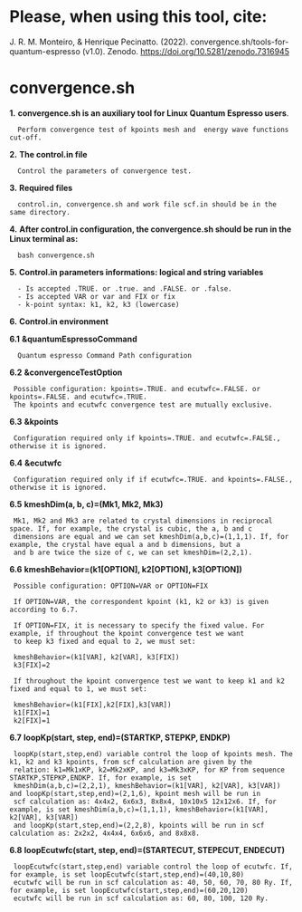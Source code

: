 # Please, when using this tool, cite:

J. R. M. Monteiro, & Henrique Pecinatto. (2022). convergence.sh/tools-for-quantum-espresso (v1.0). Zenodo. https://doi.org/10.5281/zenodo.7316945


# convergence.sh 

**1.** **convergence.sh is an auxiliary tool for Linux Quantum Espresso users**. 
        
      Perform convergence test of kpoints mesh and  energy wave functions cut-off.
   
**2.** **The control.in file**

      Control the parameters of convergence test.

**3.** **Required files** 
       
      control.in, convergence.sh and work file scf.in should be in the same directory.
   
**4.** **After control.in configuration, the convergence.sh should be run in the Linux terminal as:** 
      
      bash convergence.sh

**5.** **Control.in parameters informations: logical and string variables**
                                                     
      - Is accepted .TRUE. or .true. and .FALSE. or .false.                 
      - Is accepted VAR or var and FIX or fix                               
      - k-point syntax: k1, k2, k3 (lowercase)                              

**6.** **Control.in environment**
   
   **6.1** **&quantumEspressoCommand**
   
      Quantum espresso Command Path configuration
  
   **6.2** **&convergenceTestOption**
                                                   
     Possible configuration: kpoints=.TRUE. and ecutwfc=.FALSE. or kpoints=.FALSE. and ecutwfc=.TRUE.
     The kpoints and ecutwfc convergence test are mutually exclusive. 
                                                                      
   **6.3** **&kpoints** 
   
     Configuration required only if kpoints=.TRUE. and ecutwfc=.FALSE., otherwise it is ignored.                           
                                                                      
   **6.4** **&ecutwfc** 
   
     Configuration required only if if ecutwfc=.TRUE. and kpoints=.FALSE., otherwise it is ignored.                           
                                                                      
   **6.5** **kmeshDim(a, b, c)=(Mk1, Mk2, Mk3)**  
   
     Mk1, Mk2 and Mk3 are related to crystal dimensions in reciprocal space. If, for example, the crystal is cubic, the a, b and c        
     dimensions are equal and we can set kmeshDim(a,b,c)=(1,1,1). If, for example, the crystal have equal a and b dimensions, but a   
     and b are twice the size of c, we can set kmeshDim=(2,2,1).         
                                                                      
   **6.6** **kmeshBehavior=(k1[OPTION], k2[OPTION], k3[OPTION])** 
   
     Possible configuration: OPTION=VAR or OPTION=FIX

     If OPTION=VAR, the correspondent kpoint (k1, k2 or k3) is given according to 6.7.   

     If OPTION=FIX, it is necessary to specify the fixed value. For example, if throughout the kpoint convergence test we want     
     to keep k3 fixed and equal to 2, we must set:
     
     kmeshBehavior=(k1[VAR], k2[VAR], k3[FIX])                             
     k3[FIX]=2 

     If throughout the kpoint convergence test we want to keep k1 and k2 fixed and equal to 1, we must set:                           
                                                                  
     kmeshBehavior=(k1[FIX],k2[FIX],k3[VAR])                             
     k1[FIX]=1                                                           
     k2[FIX]=1                                                           

   **6.7** **loopKp(start, step, end)=(STARTKP, STEPKP, ENDKP)** 
   
     loopKp(start,step,end) variable control the loop of kpoints mesh. The k1, k2 and k3 kpoints, from scf calculation are given by the   
     relation: k1=Mk1xKP, k2=Mk2xKP, and k3=Mk3xKP, for KP from sequence STARTKP,STEPKP,ENDKP. If, for example, is set              
     kmeshDim(a,b,c)=(2,2,1), kmeshBehavior=(k1[VAR], k2[VAR], k3[VAR]) and loopKp(start,step,end)=(2,1,6), kpoint mesh will be run in 
     scf calculation as: 4x4x2, 6x6x3, 8x8x4, 10x10x5 12x12x6. If, for example, is set kmeshDim(a,b,c)=(1,1,1), kmeshBehavior=(k1[VAR], k2[VAR], k3[VAR]) 
     and loopKp(start,step,end)=(2,2,8), kpoints will be run in scf calculation as: 2x2x2, 4x4x4, 6x6x6, and 8x8x8.                     
                                                                      
   **6.8** **loopEcutwfc(start, step, end)=(STARTECUT, STEPECUT, ENDECUT)**          

     loopEcutwfc(start,step,end) variable control the loop of ecutwfc. If, for example, is set loopEcutwfc(start,step,end)=(40,10,80)      
     ecutwfc will be run in scf calculation as: 40, 50, 60, 70, 80 Ry. If, for example, is set loopEcutwfc(start,step,end)=(60,20,120)     
     ecutwfc will be run in scf calculation as: 60, 80, 100, 120 Ry.     
